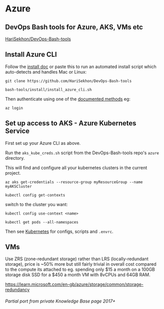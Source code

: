 # Azure

## DevOps Bash tools for Azure, AKS, VMs etc

[HariSekhon/DevOps-Bash-tools](https://github.com/HariSekhon/DevOps-Bash-tools)

## Install Azure CLI

Follow the [install doc](https://learn.microsoft.com/en-us/cli/azure/install-azure-cli) or paste this to run an automated install script
which auto-detects and handles Mac or Linux:

```shell
git clone https://github.com/HariSekhon/DevOps-Bash-tools
```

```shell
bash-tools/install/install_azure_cli.sh
```

Then authenticate using one of the [documented methods](https://learn.microsoft.com/en-us/cli/azure/authenticate-azure-cli) eg:
```shell
az login
```

## Set up access to AKS - Azure Kubernetes Service

First set up your Azure CLI as above.

Run the `aks_kube_creds.sh` script from the DevOps-Bash-tools repo's `azure` directory.

This will find and configure all your kubernetes clusters in the current project.

```shell
az aks get-credentials --resource-group myResourceGroup --name myAKSCluster
```

```shell
kubectl config get-contexts
```

switch to the cluster you want:

```shell
kubectl config use-context <name>
```

```shell
kubectl get pods --all-namespaces
```

Then see [Kubernetes](kubernetes.md) for configs, scripts and `.envrc`.

## VMs

Use ZRS (zone-redundant storage) rather than LRS (locally-redundant storage),
price is ~50% more but still fairly trivial in overall cost compared to the compute its attached to
eg.
spending only $15 a month on a 100GB storage disk SSD for a $450 a month VM with 8vCPUs and 64GB RAM.

<https://learn.microsoft.com/en-gb/azure/storage/common/storage-redundancy>

###### Partial port from private Knowledge Base page 2017+
